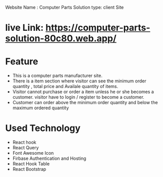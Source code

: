 Website Name : Computer Parts Solution
type: client Site

# live Link: https://computer-parts-solution-80c80.web.app/

# Feature

- This is a computer parts manufacturer site.
- There is a item section where visitor can see the minimum order quantity , total price and Availale quantity of items.
- Visitor cannot purchase or order a item unless he or she becomes a customer. visitor have to login / register to become a customer.
- Customer can order above the minimum order quantity and below the maximum ordered quantity

# Used Technology

- React hook
- React Query
- Font Awesome Icon
- Firbase Authentication and Hosting
- React Hook Table
- React Bootstrap
